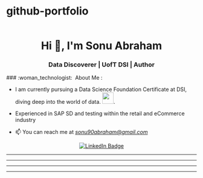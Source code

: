 # github-portfolio
<!-- Centering an Image and Enlarging it-->

<!--Displaying GitHub Profile View Counter -->
<p align="center"><img src="https://komarev.com/ghpvc/?username=SairoTech&style=flat-square&color=blue" alt=""></p>

<!--Introduce yourself !!-->
<h1 align="center">Hi 👋, I'm Sonu Abraham</h1>
<h3 align="center"> Data Discoverer | UofT DSI | Author</h3>
### :woman_technologist: &nbsp;About Me :

<!-- Subheading that Describes Roles and Interests -->

- I am currently pursuing a Data Science  Foundation Certificate at DSI, diving deep into the world of data. <img src="https://media.giphy.com/media/WUlplcMpOCEmTGBtBW/giphy.gif" width="30">.

- Experienced in SAP SD and testing within the retail and eCommerce industry

- 📫 You can reach me at *sonu90abraham@gmail.com* 

<!-- Adding a LinkedIn Badge -->
<p align="center">
<a href="www.linkedin.com/in/sonuabraham1"><img src="https://img.shields.io/badge/LinkedIn-blue?style=for-the-badge&logo=linkedin&logoColor=white" alt="LinkedIn Badge"></a>
</p>

---


---



---





---
